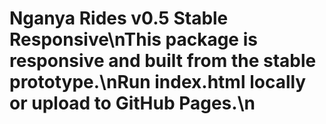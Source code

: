 # Nganya Rides v0.5 Stable Responsive\nThis package is responsive and built from the stable prototype.\nRun index.html locally or upload to GitHub Pages.\n